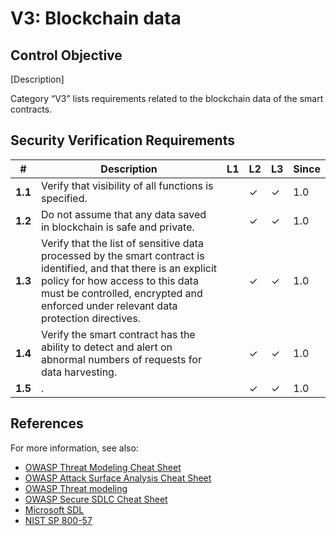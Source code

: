 # V3: Blockchain data

## Control Objective

[Description]

Category “V3” lists requirements related to the blockchain data of the smart contracts.

## Security Verification Requirements

| # | Description | L1 | L2 | L3 | Since |
| --- | --- | --- | --- | -- | -- |
| **1.1** | Verify that visibility of all functions is specified. |  | ✓ | ✓ | 1.0 |
| **1.2** | Do not assume that any data saved in blockchain is safe and private. |  | ✓ | ✓ | 1.0 |
| **1.3** | Verify that the list of sensitive data processed by the smart contract is identified, and that there is an explicit policy for how access to this data must be controlled, encrypted and enforced under relevant data protection directives.  |  | ✓ | ✓ | 1.0 |
| **1.4** | Verify the smart contract has the ability to detect and alert on abnormal numbers of requests for data harvesting. |  | ✓ | ✓ | 1.0 |
| **1.5** | . |  | ✓ | ✓ | 1.0 |


## References

For more information, see also:

* [OWASP Threat Modeling Cheat Sheet](https://www.owasp.org/index.php/Threat_Modeling_Cheat_Sheet)
* [OWASP Attack Surface Analysis Cheat Sheet](https://www.owasp.org/index.php/Attack_Surface_Analysis_Cheat_Sheet)
* [OWASP Threat modeling](https://www.owasp.org/index.php/Application_Threat_Modeling)
* [OWASP Secure SDLC Cheat Sheet](https://www.owasp.org/index.php/Secure_SDLC_Cheat_Sheet)
* [Microsoft SDL](https://www.microsoft.com/en-us/sdl/)
* [NIST SP 800-57](https://csrc.nist.gov/publications/detail/sp/800-57-part-1/rev-4/final)